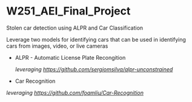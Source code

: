 # W251_AEI_Final_Project
Stolen car detection using ALPR and Car Classification

Leverage two models for identifying cars that can be used in identifying cars from images, video, or live cameras

* ALPR - Automatic License Plate Recongition

  *leveraging https://github.com/sergiomsilva/alpr-unconstrained* 

* Car Recognition 

 *leveraging https://github.com/foamliu/Car-Recognition*


